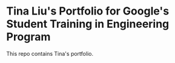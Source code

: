 # Tina Liu's Portfolio for Google's Student Training in Engineering Program

This repo contains Tina's portfolio. 